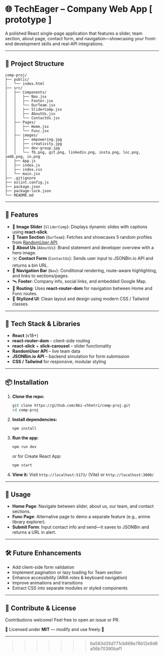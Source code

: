 # 🌐 TechEager – Company Web App [ prototype ]

A polished React single-page application that features a slider, team section, about page, contact form, and navigation—showcasing your front-end development skills and real-API integrations.

---

## 📁 Project Structure

```
comp-proj/
├── public/
│   └── index.html
├── src/
│   ├── Components/
│   │   ├── Nav.jsx
│   │   ├── Footer.jsx
│   │   └── OurTeam.jsx
│   │   ├── SliderComp.jsx
│   │   ├── AboutUs.jsx
│   │   └── ContactUs.jsx
│   ├── Pages/
│   │   ├── Home.jsx
│   │   └── Func.jsx
│   ├── images/
│   │   ├── empowering.jpg
│   │   ├── creativity.jpg
│   │   ├── dev-group.jpg
│   │   └── fb.png, git.png, linkedin.png, insta.png, loc.png, imdb.png, in.png
│   ├── App.js
│   ├── index.js
│   ├── index.css
│   └── main.jsx
├── .gitignore
├── eslint.config.js
├── package.json
├── package-lock.json
└── README.md
```

---

## 🚀 Features

* 🎡 **Image Slider** (`SliderComp`): Displays dynamic slides with captions using **react-slick**.
* 👥 **Team Section** (`OurTeam`): Fetches and showcases 5 random profiles from [RandomUser API](https://randomuser.me/).
* 💬 **About Us** (`AboutUs`): Brand statement and developer overview with a hero image.
* ✉️ **Contact Form** (`ContactUs`): Sends user input to JSONBin.io API and returns a bin URL.
* 🧭 **Navigation Bar** (`Nav`): Conditional rendering, route-aware highlighting, and links to sections/pages.
* 🛰 **Footer**: Company info, social links, and embedded Google Map.
* 🔄 **Routing**: Uses **react-router-dom** for navigation between Home and Func routes.
* 🎨 **Stylized UI**: Clean layout and design using modern CSS / Tailwind classes.

---

## 🧰 Tech Stack & Libraries

* **React** (v18+)
* **react-router-dom** – client-side routing
* **react-slick** + **slick-carousel** – slider functionality
* **RandomUser API** – live team data
* **JSONBin.io API** – backend simulation for form submission
* **CSS / Tailwind** for responsive, modular styling

---

## 📦 Installation

1. **Clone the repo:**

   ```bash
   git clone https://github.com/Abi-chhetri/comp-proj.git
   cd comp-proj
   ```

2. **Install dependencies:**

   ```bash
   npm install
   ```

3. **Run the app:**

   ```bash
   npm run dev
   ```

   or for Create React App:

   ```bash
   npm start
   ```

4. **View it:**
   Visit `http://localhost:5173/` (Vite) or `http://localhost:3000/`

---

## 🧠 Usage

* **Home Page**: Navigate between slider, about us, our team, and contact sections.
* **Func Page**: Alternative page to demo a separate feature (e.g., anime library explorer).
* **Submit Form**: Input contact info and send—it saves to JSONBin and returns a URL in alert.

---

## 🛠️ Future Enhancements

* Add client-side form validation
* Implement pagination or lazy loading for Team section
* Enhance accessibility (ARIA roles & keyboard navigation)
* Improve animations and transitions
* Extract CSS into separate modules or styled components

---

## 🤝 Contribute & License

Contributions welcome! Feel free to open an issue or PR.

📄 Licensed under **MIT** — modify and use freely 💼

---

>>>>>>> 6a583d35d771cb668e76b12e9d6a56b70390baf1
